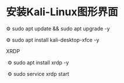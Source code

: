 # 安装Kali-Linux图形界面

⚙️ sudo apt update && sudo apt upgrade -y 

⚙️ sudo apt install kali-desktop-xfce -y 

XRDP 

​	⚙️ sudo apt install xrdp -y 

​	⚙️ sudo service xrdp start